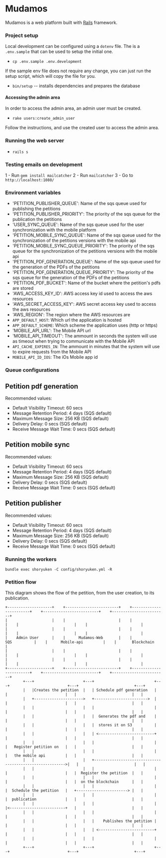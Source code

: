 # Mudamos

Mudamos is a web platform built with [Rails](https://github.com/rails/rails) framework.

### Project setup

Local development can be configured using a `dotenv` file. The is a `.env.sample` that can be used to setup the initial one.

- `cp .env.sample .env.development`

If the sample env file does not require any change, you can just run the setup script, which will copy the file for you.

- `bin/setup` -- installs dependencies and prepares the database

#### Accessing the admin area

In order to access the admin area, an admin user must be created.

- `rake users:create_admin_user`

Follow the instructions, and use the created user to access the admin area.

### Running the web server

- `rails s`

### Testing emails on development

 1 - Run `gem install mailcatcher`
 2 - Run `mailcatcher`
 3 - Go to `http://localhost:1080/`

### Environment variables

  - 'PETITION_PUBLISHER_QUEUE': Name of the sqs queue used for publishing the petitions
  - 'PETITION_PUBLISHER_PRIORITY': The priority of the sqs queue for the publication the petitions
  - 'USER_SYNC_QUEUE': Name of the sqs queue used for the user synchronization with the mobile platform
  - 'PETITION_MOBILE_SYNC_QUEUE': Name of the sqs queue used for the synchronization of the petitions versions with the mobile api
  - 'PETITION_MOBILE_SYNC_QUEUE_PRIORITY': The priority of the sqs queue for the synchronization of the petitions versions with the mobile api
  - 'PETITION_PDF_GENERATION_QUEUE': Name of the sqs queue used for the generation of the PDFs of the petitions
  - 'PETITION_PDF_GENERATION_QUEUE_PRIORITY': The priority of the sqs queue for the generation of the PDFs of the petitions
  - 'PETITION_PDF_BUCKET': Name of the bucket where the petition's pdfs are stored
  - 'AWS_ACCESS_KEY_ID': AWS access key id used to access the aws resources
  - 'AWS_SECRET_ACCESS_KEY': AWS secret access key used to access the aws resources
  - 'AWS_REGION': The region where the AWS resources are
  - `APP_DEFAULT_HOST`: Which url the application is hosted
  - `APP_DEFAULT_SCHEME`: Which scheme the application uses (http or https)
  - 'MOBILE_API_URL': The Mobile API url
  - 'MOBILE_API_TIMEOUT': The ammount in seconds the system will use as timeout when trying to communicate with the Mobile API 
  - `API_CACHE_EXPIRES_IN`: The ammount in minutes that the system will use to expire requests from the Mobile API
  - `MOBILE_API_ID_IOS`: The iOs Mobile app id

### Queue configurations

## Petition pdf generation

Recommended values:
 * Default Visibility Timeout: 60 secs
 * Message Retention Period: 4 days (SQS default)
 * Maximum Message Size: 256 KB (SQS default)
 * Delivery Delay: 0 secs (SQS default)
 * Receive Message Wait Time: 0 secs (SQS default)

## Petition mobile sync

Recommended values:
 * Default Visibility Timeout: 60 secs
 * Message Retention Period: 4 days (SQS default)
 * Maximum Message Size: 256 KB (SQS default)
 * Delivery Delay: 0 secs (SQS default)
 * Receive Message Wait Time: 0 secs (SQS default)

## Petition publisher

Recommended values:
 * Default Visibility Timeout: 60 secs
 * Message Retention Period: 4 days (SQS default)
 * Maximum Message Size: 256 KB (SQS default)
 * Delivery Delay: 0 secs (SQS default)
 * Receive Message Wait Time: 0 secs (SQS default)

### Running the workers

`bundle exec shoryuken -C config/shoryuken.yml -R`

### Petition flow

This diagram shows the flow of the petition, from the user creation, to its publication.

```
+--------------------+    +------------------------+    +------------------------+    +-------------------------+    +------------------------+
|                    |    |                        |    |                        |    |                         |    |                        |
|                    |    |                        |    |                        |    |                         |    |                        |
|    Admin User      |    |      Mudamos-Web       |    |           SQS          |    |      Mobile-api         |    |       Blockchain       |
|                    |    |                        |    |                        |    |                         |    |                        |
|                    |    |                        |    |                        |    |                         |    |                        |
+--------------------+    +------------------------+    +------------------------+    +-------------------------+    +------------------------+
        +---+                      +---+                           +---+                          +---+                         +---+
        |   |Creates the petition  |   | Schedule pdf generation   |   |                          |   |                         |   |
        |   +---------------------->   +------------------------>  |   |                          |   |                         |   |
        |   |                      |   |                           |   |                          |   |                         |   |
        |   |                      |   |  Generates the pdf and    |   |                          |   |                         |   |
        |   |                      |   |  stores it on S3          |   |                          |   |                         |   |
        |   |                      |   | <-------------------------+   |                          |   |                         |   |
        |   |                      |   |                           |   |   Register petition on   |   |                         |   |
        |   |                      |   |                           |   |   the mobile api         |   |                         |   |
        |   |                      |   +--------------------------------------------------------->|   |                         |   |
        |   |                      |   |                           |   |                          |   |  Register the petition  |   |
        |   |                      |   |                           |   |                          |   |  on the blockchain      |   |
        |   |                      |   |                           |   |  Schedule the petition   |   +-----------------------> |   |
        |   |                      |   |                           |   |  publication             |   |                         |   |
        |   |                      |   |                           |   |<-------------------------+   |                         |   |
        |   |                      |   |                           |   |                          |   |                         |   |
        |   |                      |   |    Publishes the petition |   |                          |   |                         |   |
        |   |                      |   | <-------------------------+   |                          |   |                         |   |
        |   |                      |   |                           |   |                          |   |                         |   |
        +---+                      +---+                           +---+                          +---+                         +---+

```
